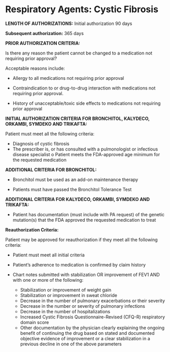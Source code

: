 # Respiratory Agents: Cystic Fibrosis

**LENGTH OF AUTHORIZATIONS:** Initial authorization 90 days

**Subsequent authorization:** 365 days

**PRIOR AUTHORIZATION CRITERIA:**

Is there any reason the patient cannot be changed to a medication not requiring prior approval?

Acceptable reasons include:

- Allergy to all medications not requiring prior approval

- Contraindication to or drug-to-drug interaction with medications not requiring prior approval.

- History of unacceptable/toxic side effects to medications not requiring prior approval

**INITIAL AUTHORIZATION CRITERIA FOR BRONCHITOL, KALYDECO, ORKAMBI, SYMDEKO AND TRIKAFTA:**

Patient must meet all the following criteria:

- Diagnosis of cystic fibrosis
- The prescriber is, or has consulted with a pulmonologist or infectious disease specialist o Patient meets the FDA-approved age minimum for the requested medication

**ADDITIONAL CRITERIA FOR BRONCHITOL:**

- Bronchitol must be used as an add-on maintenance therapy

- Patients must have passed the Bronchitol Tolerance Test

**ADDITIONAL CRITERIA FOR KALYDECO, ORKAMBI, SYMDEKO AND TRIKAFTA:**

- Patient has documentation (must include with PA request) of the genetic mutation(s) that the FDA approved the requested medication to treat

**Reauthorization Criteria:**

Patient may be approved for reauthorization if they meet all the following criteria:

- Patient must meet all initial criteria

- Patient’s adherence to medication is confirmed by claim history
- Chart notes submitted with stabilization OR improvement of FEV1 AND with one or more of the following:
  - Stabilization or improvement of weight gain
  - Stabilization or improvement in sweat chloride
  - Decrease in the number of pulmonary exacerbations or their severity
  - Decrease in the number or severity of pulmonary infections
  - Decrease in the number of hospitalizations
  - Increased Cystic Fibrosis Questionnaire-Revised (CFQ-R) respiratory domain score
  - Other documentation by the physician clearly explaining the ongoing benefit of continuing the drug based on stated and documented objective evidence of improvement or a clear stabilization in a previous decline in one of the above parameters
